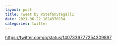 ```yaml
--- 
layout: post 
title: Tweet by @StefanStegall1 
date: 2021-06-22 1624370234 
categories: twitter 
--- 
```

https://twitter.com/o/status/1407336777254309897